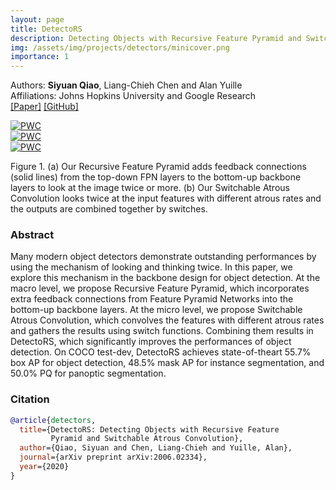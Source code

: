 ```yaml
---
layout: page
title: DetectoRS
description: Detecting Objects with Recursive Feature Pyramid and Switchable Atrous Convolution
img: /assets/img/projects/detectors/minicover.png
importance: 1
---
```


Authors: __Siyuan Qiao__, Liang-Chieh Chen and Alan Yuille  
Affiliations: Johns Hopkins University and Google Research  
[\[Paper\]](https://arxiv.org/pdf/2006.02334.pdf) [\[GitHub\]](https://github.com/joe-siyuan-qiao/DetectoRS)

[![PWC](https://img.shields.io/endpoint.svg?url=https://paperswithcode.com/badge/detectors-detecting-objects-with-recursive-1/instance-segmentation-on-coco)](https://paperswithcode.com/sota/instance-segmentation-on-coco?p=detectors-detecting-objects-with-recursive-1)  
[![PWC](https://img.shields.io/endpoint.svg?url=https://paperswithcode.com/badge/detectors-detecting-objects-with-recursive-1/panoptic-segmentation-on-coco-test-dev)](https://paperswithcode.com/sota/panoptic-segmentation-on-coco-test-dev?p=detectors-detecting-objects-with-recursive-1)  
[![PWC](https://img.shields.io/endpoint.svg?url=https://paperswithcode.com/badge/detectors-detecting-objects-with-recursive-1/object-detection-on-coco)](https://paperswithcode.com/sota/object-detection-on-coco?p=detectors-detecting-objects-with-recursive-1)


<div class="row">
    <div class="col-sm mt-3 mt-md-0">
        <img class="img-fluid rounded z-depth-1" src="{{ '/assets/img/projects/detectors/cover.png' | relative_url }}" alt="" title="example image"/>
    </div>
</div>
<div class="caption">
Figure 1. (a) Our Recursive Feature Pyramid adds feedback connections (solid lines) from the top-down FPN layers to the
bottom-up backbone layers to look at the image twice or more. (b) Our Switchable Atrous Convolution looks twice at the
input features with different atrous rates and the outputs are combined together by switches.
</div>

### Abstract
Many modern object detectors demonstrate outstanding
performances by using the mechanism of looking and thinking twice. In this paper, we explore this mechanism in the
backbone design for object detection. At the macro level,
we propose Recursive Feature Pyramid, which incorporates
extra feedback connections from Feature Pyramid Networks
into the bottom-up backbone layers. At the micro level, we
propose Switchable Atrous Convolution, which convolves the
features with different atrous rates and gathers the results using switch functions. Combining them results in DetectoRS,
which significantly improves the performances of object detection. On COCO test-dev, DetectoRS achieves state-of-theart 55.7% box AP for object detection, 48.5% mask AP for
instance segmentation, and 50.0% PQ for panoptic segmentation.

### Citation
```BibTeX
@article{detectors,
  title={DetectoRS: Detecting Objects with Recursive Feature
         Pyramid and Switchable Atrous Convolution},
  author={Qiao, Siyuan and Chen, Liang-Chieh and Yuille, Alan},
  journal={arXiv preprint arXiv:2006.02334},
  year={2020}
}
```

